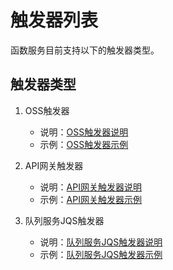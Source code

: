 # 触发器列表

函数服务目前支持以下的触发器类型。

## 触发器类型

1. OSS触发器
   - 说明：[OSS触发器说明](eventsourceservice/oss-tirgger.md)
   - 示例：[OSS触发器示例](../../use-cases/oss-case.md)

2. API网关触发器
   - 说明：[API网关触发器说明](eventsourceservice/apig-tigger.md)
   - 示例：[API网关触发器示例](../../use-cases/apig-case.md)

2. 队列服务JQS触发器
   - 说明：[队列服务JQS触发器说明](eventsourceservice/JQS-trigger.md)
   - 示例：[队列服务JQS触发器示例](../../use-cases/JQS-case.md)

